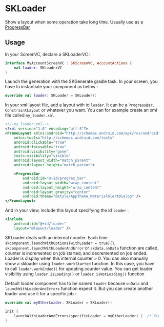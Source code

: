 # SKLoader

Show a layout when some operation take long time. Usually use as a [ProgressBar](https://developer.android.com/reference/android/widget/ProgressBar)

## Usage

In your ScreenVC, declare a SKLoaderVC :

```kotlin
interface MyAccountScreenVC : SKScreenVC, AccountActions {
    val loader: SKLoaderVC
}
```

Launch the generation with the SKGenerate gradle task.
In your screen, you have to instantiate your component as below :

```kotlin
override val loader: SKLoader = SKLoader()
```

In your xml layout file, add a layout with id `loader`. It can be a `ProgressBar`, `ConstraintLayout` or whatever you want. 
You can for example create an xml file called `my_loader.xml` 

```xml
<!--my_loader.xml-->
<?xml version="1.0" encoding="utf-8"?>
<FrameLayout xmlns:android="http://schemas.android.com/apk/res/android"
    xmlns:tools="http://schemas.android.com/tools"
    android:clickable="true"
    android:focusable="true"
    android:visibility="gone"
    tools:visibility="visible"
    android:layout_width="match_parent"
    android:layout_height="match_parent">

    <ProgressBar
        android:id="@+id/progres_bar"
        android:layout_width="wrap_content"
        android:layout_height="wrap_content"
        android:layout_gravity="center"
        android:theme="@style/AppTheme_MaterialAlertDialog" />
</FrameLayout>
```

And in your view, include this layout specifying the id `loader` : 

```xml
<include
    android:id="@+id/loader"
    layout="@layout/loader" />
```

SKLoader deals with an internal counter. Each time `skcomponent.launchWithOptions(withLoader = true){}`, `skcomponent.launchWithLoaderAndError` or `skdata.onData` function are called, counter is incremented on job started, and decremented on job ended. 
Loader is display when this internal counter > 0.
You can also manually show a skloader using `loader.workStarted` function. In this case, you have to call `loader.workEnded()` for updating counter value. 
You can get loader visibility using `loader.isLoading()` or `loader.isNotLoading()` function

Default loader component has to be named `loader` because `onData` and `launchWithLoaderAndErrors` function expect it.
But you can create another loader and use it for a specific job : 

```kotlin
override val myOtherLoader: SKLoader = SKLoader()

init {
    launchWithLoaderAndErrors(specificLoader = myOtherLoader) {  /* Stuff */  }    
}
```

